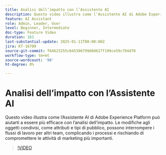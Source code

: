 ```yaml
---
title: Analisi dell’impatto con l’Assistente AI
description: Questo video illustra come l’Assistente AI di Adobe Experience Platform può aiutarti a essere più efficace con l’analisi dell’impatto. Le modifiche agli oggetti condivisi, come attributi e tipi di pubblico, possono interrompere i flussi di lavoro per altri team, complicando i processi e rischiando di compromettere le attività di marketing più importanti.
feature: AI Assistant
role: Admin, Leader, User
level: Beginner, Intermediate
doc-type: Feature Video
duration: 161
last-substantial-update: 2025-01-11T00:00:00Z
jira: KT-16709
source-git-commit: f64623255c045396799d0d627f199ce59c794d70
workflow-type: tm+mt
source-wordcount: '98'
ht-degree: 0%

---
```



# Analisi dell’impatto con l’Assistente AI

Questo video illustra come l’Assistente AI di Adobe Experience Platform può aiutarti a essere più efficace con l’analisi dell’impatto. Le modifiche agli oggetti condivisi, come attributi e tipi di pubblico, possono interrompere i flussi di lavoro per altri team, complicando i processi e rischiando di compromettere le attività di marketing più importanti.

>[!VIDEO](https://video.tv.adobe.com/v/3441688/?learn=on&enablevpops&captions=ita)
